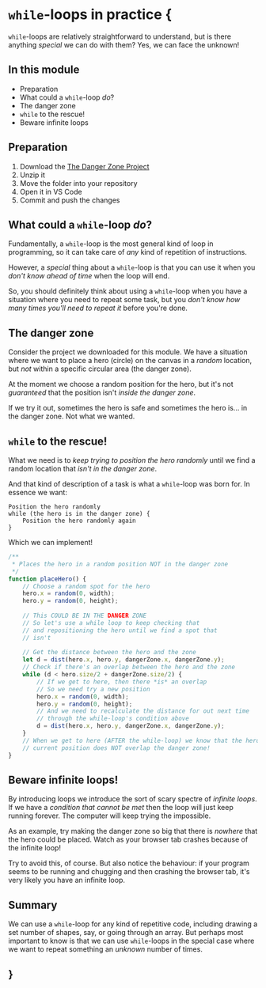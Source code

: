 # `while`-loops in practice {
   
`while`-loops are relatively straightforward to understand, but is there anything *special* we can do with them? Yes, we can face the unknown!

## In this module

- Preparation
- What could a `while`-loop *do*?
- The danger zone
- `while` to the rescue!
- Beware infinite loops

## Preparation

1. Download the [The Danger Zone Project](./examples/the-danger-zone.zip)
2. Unzip it
3. Move the folder into your repository
4. Open it in VS Code
5. Commit and push the changes

## What could a `while`-loop *do*? 
    
Fundamentally, a `while`-loop is the most general kind of loop in programming, so it can take care of *any* kind of repetition of instructions.

However, a *special* thing about a `while`-loop is that you can use it when you *don't know ahead of time* when the loop will end.

So, you should definitely think about using a `while`-loop when you have a situation where you need to repeat some task, but you *don't know how many times you'll need to repeat it* before you're done.

## The danger zone

Consider the project we downloaded for this module. We have a situation where we want to place a hero (circle) on the canvas in a *random* location, but *not* within a specific circular area (the danger zone).

At the moment we choose a random position for the hero, but it's not *guaranteed* that the position isn't *inside the danger zone*.

If we try it out, sometimes the hero is safe and sometimes the hero is... in the danger zone. Not what we wanted.

## `while` to the rescue!

What we need is to *keep trying to position the hero randomly* until we find a random location that *isn't in the danger zone*.

And that kind of description of a task is what a `while`-loop was born for. In essence we want:

```
Position the hero randomly
while (the hero is in the danger zone) {
    Position the hero randomly again
}
```

Which we can implement!

```javascript
/**
 * Places the hero in a random position NOT in the danger zone
 */
function placeHero() {
    // Choose a random spot for the hero
    hero.x = random(0, width);
    hero.y = random(0, height);
    
    // This COULD BE IN THE DANGER ZONE
    // So let's use a while loop to keep checking that
    // and repositioning the hero until we find a spot that
    // isn't
    
    // Get the distance between the hero and the zone
    let d = dist(hero.x, hero.y, dangerZone.x, dangerZone.y);
    // Check if there's an overlap between the hero and the zone
    while (d < hero.size/2 + dangerZone.size/2) {
        // If we get to here, then there *is* an overlap
        // So we need try a new position
        hero.x = random(0, width);
        hero.y = random(0, height);
        // And we need to recalculate the distance for out next time
        // through the while-loop's condition above
        d = dist(hero.x, hero.y, dangerZone.x, dangerZone.y);
    }
    // When we get to here (AFTER the while-loop) we know that the hero's
    // current position does NOT overlap the danger zone!
}
```

## Beware infinite loops!

By introducing loops we introduce the sort of scary spectre of *infinite loops*. If we have a *condition that cannot be met* then the loop will just keep running forever. The computer will keep trying the impossible.

As an example, try making the danger zone so big that there is *nowhere* that the hero could be placed. Watch as your browser tab crashes because of the infinite loop!

Try to avoid this, of course. But also notice the behaviour: if your program seems to be running and chugging and then crashing the browser tab, it's very likely you have an infinite loop.

## Summary

We can use a `while`-loop for any kind of repetitive code, including drawing a set number of shapes, say, or going through an array. But perhaps most important to know is that we can use `while`-loops in the special case where we want to repeat something an *unknown* number of times.

## }